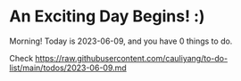 # An Exciting Day Begins! :)

Morning! Today is 2023-06-09, and you have 0 things to do.

Check https://raw.githubusercontent.com/cauliyang/to-do-list/main/todos/2023-06-09.md